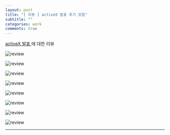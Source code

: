 ```yaml
---
layout: post
title: "[ 리뷰 ] activeX 발표 후기 모음"
subtitle: ""
categories: work
comments: true
---
```


[activeX 발표 ](https://www.youtube.com/watch?v=NyXdB5yuCeU)에 대한 리뷰

![review](/assets/img/work/presentationreview/1.PNG)

![review](/assets/img/work/presentationreview/2.PNG)

![review](/assets/img/work/presentationreview/3.PNG)

![review](/assets/img/work/presentationreview/4.PNG)

![review](/assets/img/work/presentationreview/5.PNG)

![review](/assets/img/work/presentationreview/6.PNG)

![review](/assets/img/work/presentationreview/7.jpg)

![review](/assets/img/work/presentationreview/8.jpg)

---

<br>

<br>
